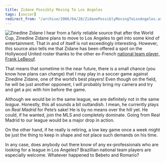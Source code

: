 ```yaml
---
title: Zidane Possibly Moving To Los Angeles
tags: [soccer]
redirect_from: "/archive/2006/04/28/ZidanePossiblyMovingToLosAngeles.aspx/"
---
```


![Zinedine Zidane](https://haacked.com/images/ZinedineZidane.jpg) I hear
from a fairly reliable source that after the World Cup, Zinedine Zidane
plans to move to Los Angeles to get into some kind of entertainment.
That in and of itself is not exceedingly interesting. However, this
source also tells me that Zidane has been offered a spot on the
Hollywood United roster thanks to the other ex-French [national team
player, Frank
LeBeouf](https://haacked.com/archive/2006/03/24/PlayingAgainstAWorldCupWinner.aspx "Playing Against A World Cup Winner").

That means that sometime in the near future, there is a small chance
(you know how plans can change) that I may play in a soccer game against
Zinedine Zidane, one of the world’s best players! Even though on the
field, he will be just another opponent, I will probably bring my camera
and try and get a pic with him before the game.

Although we would be in the same league, we are definitely not in the
same *league*. Honestly, this all sounds a bit outlandish. I mean, he
currently plays on *Real Madrid* for Pete’s sake! He is by no means over
the hill yet. He could, if he wanted, join the MLS and completely
dominate. Going from Real Madrid to our league would be a major drop in
action.

On the other hand, if he really is retiring, a low key game once a week
might be just the thing to keep in shape and not place such demands on
his time.

In any case, does anybody out there know of any ex-professionals who are
looking for a league in Los Angeles? Brazillian national team players
are especially welcome. Whatever happened to Bebeto and Romario?

